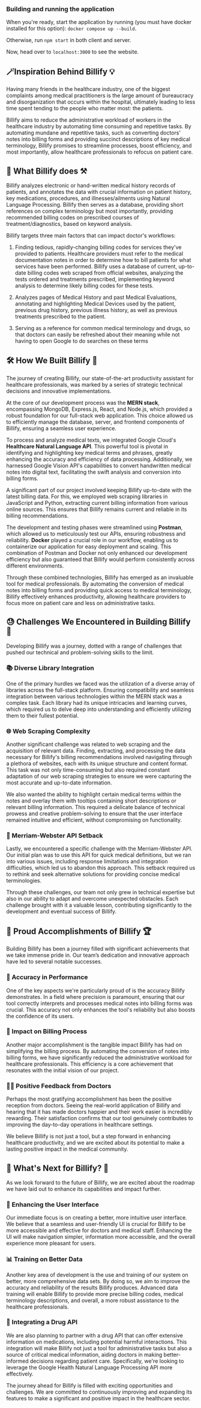 ### Building and running the application

When you're ready, start the application by running (you must have docker installed for this option):
`docker compose up --build`.

Otherwise, run `npm start` in both client and server.

Now, head over to `localhost:3000` to see the website. 

## 🪄Inspiration Behind Billify 💡

Having many friends in the healthcare industry, one of the biggest complaints among medical practitioners is the large amount of bureaucracy and disorganization that occurs within the hospital, ultimately leading to less time spent tending to the people who matter most: the patients. 

Billify aims to reduce the administrative workload of workers in the healthcare industry by automating time consuming and repetitive tasks. By automating mundane and repetitive tasks, such as converting doctors' notes into billing forms and providing succinct descriptions of key medical terminology, Billify promises to streamline processes, boost efficiency, and most importantly, allow healthcare professionals to refocus on patient care. 

## 🏥 What Billify does ⚒️

Billify analyzes electronic or hand-written medical history records of patients, and annotates the data with crucial information on patient history, key medications, procedures, and illnesses/ailments using Natural Language Processing. Billify then serves as a database, providing short references on complex terminology but most importantly, providing recommended billing codes on prescribed courses of treatment/diagnostics, based on keyword analysis. 

Billify targets three main factors that can impact doctor's workflows: 

1. Finding tedious, rapidly-changing billing codes for services they've provided to patients. Healthcare providers must refer to the medical documentation notes in order to determine how to bill patients for what services have been performed. Billify uses a database of current, up-to-date billing codes web scraped from official websites, analyzing the tests ordered and treatments prescribed, implementing keyword analysis to determine likely billing codes for these tests.

2. Analyzes pages of Medical History and past Medical Evaluations, annotating and highlighting Medical Devices used by the patient, previous drug history, previous illness history, as well as previous treatments prescribed to the patient.

3. Serving as a reference for common medical terminology and drugs, so that doctors can easily be refreshed about their meaning while not having to open Google to do searches on these terms

## 🛠️ How We Built Billify 🚀

The journey of creating Billify, our state-of-the-art productivity assistant for healthcare professionals, was marked by a series of strategic technical decisions and innovative implementations.

At the core of our development process was the **MERN stack**, encompassing MongoDB, Express.js, React, and Node.js, which provided a robust foundation for our full-stack web application. This choice allowed us to efficiently manage the database, server, and frontend components of Billify, ensuring a seamless user experience.

To process and analyze medical texts, we integrated Google Cloud's **Healthcare Natural Language API**. This powerful tool is pivotal in identifying and highlighting key medical terms and phrases, greatly enhancing the accuracy and efficiency of data processing. Additionally, we harnessed Google Vision API's capabilities to convert handwritten medical notes into digital text, facilitating the swift analysis and conversion into billing forms.

A significant part of our project involved keeping Billify up-to-date with the latest billing data. For this, we employed web scraping libraries in JavaScript and Python, extracting current billing information from various online sources. This ensures that Billify remains current and reliable in its billing recommendations.

The development and testing phases were streamlined using **Postman**, which allowed us to meticulously test our APIs, ensuring robustness and reliability. **Docker** played a crucial role in our workflow, enabling us to containerize our application for easy deployment and scaling. This combination of Postman and Docker not only enhanced our development efficiency but also guaranteed that Billify would perform consistently across different environments.

Through these combined technologies, Billify has emerged as an invaluable tool for medical professionals. By automating the conversion of medical notes into billing forms and providing quick access to medical terminology, Billify effectively enhances productivity, allowing healthcare providers to focus more on patient care and less on administrative tasks.

## 😓 Challenges We Encountered in Building Billify 🚧

Developing Billify was a journey, dotted with a range of challenges that pushed our technical and problem-solving skills to the limit.

### 📚 Diverse Library Integration

One of the primary hurdles we faced was the utilization of a diverse array of libraries across the full-stack platform. Ensuring compatibility and seamless integration between various technologies within the MERN stack was a complex task. Each library had its unique intricacies and learning curves, which required us to delve deep into understanding and efficiently utilizing them to their fullest potential.

### 🌐 Web Scraping Complexity

Another significant challenge was related to web scraping and the acquisition of relevant data. Finding, extracting, and processing the data necessary for Billify's billing recommendations involved navigating through a plethora of websites, each with its unique structure and content format. This task was not only time-consuming but also required constant adaptation of our web scraping strategies to ensure we were capturing the most accurate and up-to-date information.

We also wanted the ability to highlight certain medical terms within the notes and overlay them with tooltips containing short descriptions or relevant billing information. This required a delicate balance of technical prowess and creative problem-solving to ensure that the user interface remained intuitive and efficient, without compromising on functionality.

### 🚫 Merriam-Webster API Setback

Lastly, we encountered a specific challenge with the Merriam-Webster API. Our initial plan was to use this API for quick medical definitions, but we ran into various issues, including response limitations and integration difficulties, which led us to abandon this approach. This setback required us to rethink and seek alternative solutions for providing concise medical terminologies.

Through these challenges, our team not only grew in technical expertise but also in our ability to adapt and overcome unexpected obstacles. Each challenge brought with it a valuable lesson, contributing significantly to the development and eventual success of Billify.

## 🌟 Proud Accomplishments of Billify 🏆

Building Billify has been a journey filled with significant achievements that we take immense pride in. Our team’s dedication and innovative approach have led to several notable successes.

### 🎯 Accuracy in Performance
One of the key aspects we're particularly proud of is the accuracy Billify demonstrates. In a field where precision is paramount, ensuring that our tool correctly interprets and processes medical notes into billing forms was crucial. This accuracy not only enhances the tool's reliability but also boosts the confidence of its users.

### 💼 Impact on Billing Process
Another major accomplishment is the tangible impact Billify has had on simplifying the billing process. By automating the conversion of notes into billing forms, we have significantly reduced the administrative workload for healthcare professionals. This efficiency is a core achievement that resonates with the initial vision of our project.

### 👨‍⚕️ Positive Feedback from Doctors
Perhaps the most gratifying accomplishment has been the positive reception from doctors. Seeing the real-world application of Billify and hearing that it has made doctors happier and their work easier is incredibly rewarding. Their satisfaction confirms that our tool genuinely contributes to improving the day-to-day operations in healthcare settings.

We believe Billify is not just a tool, but a step forward in enhancing healthcare productivity, and we are excited about its potential to make a lasting positive impact in the medical community.

## 🚀 What's Next for Billify? 🌟

As we look forward to the future of Billify, we are excited about the roadmap we have laid out to enhance its capabilities and impact further.

### 🎨 Enhancing the User Interface
Our immediate focus is on creating a better, more intuitive user interface. We believe that a seamless and user-friendly UI is crucial for Billify to be more accessible and effective for doctors and medical staff. Enhancing the UI will make navigation simpler, information more accessible, and the overall experience more pleasant for users.

### 📊 Training on Better Data
Another key area of development is the use and training of our system on better, more comprehensive data sets. By doing so, we aim to improve the accuracy and reliability of the results Billify produces. Advanced data training will enable Billify to provide more precise billing codes, medical terminology descriptions, and overall, a more robust assistance to the healthcare professionals.

### 💊 Integrating a Drug API
We are also planning to partner with a drug API that can offer extensive information on medications, including potential harmful interactions. This integration will make Billify not just a tool for administrative tasks but also a source of critical medical information, aiding doctors in making better-informed decisions regarding patient care. Specifically, we're looking to leverage the Google Health Natural Language Processing API more effectively.

The journey ahead for Billify is filled with exciting opportunities and challenges. We are committed to continuously improving and expanding its features to make a significant and positive impact in the healthcare sector.